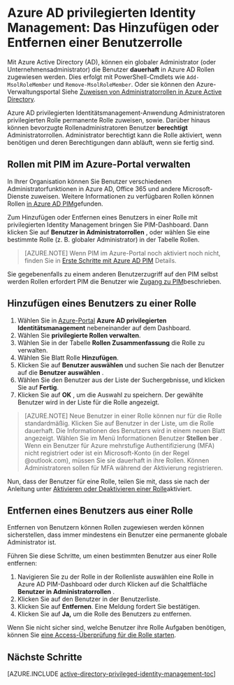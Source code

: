 <properties
   pageTitle="Hinzufügen oder Entfernen einer Benutzerrolle | Microsoft Azure"
   description="Informationen Sie zum privilegierten Identitäten mit Azure Active Directory privilegierte Identitätsmanagement-Anwendung Rollen hinzufügen."
   services="active-directory"
   documentationCenter=""
   authors="kgremban"
   manager="femila"
   editor=""/>

<tags
   ms.service="active-directory"
   ms.devlang="na"
   ms.topic="article"
   ms.tgt_pltfrm="na"
   ms.workload="identity"
   ms.date="10/24/2016"
   ms.author="kgremban"/>

# <a name="azure-ad-privileged-identity-management-how-to-add-or-remove-a-user-role"></a>Azure AD privilegierten Identity Management: Das Hinzufügen oder Entfernen einer Benutzerrolle

Mit Azure Active Directory (AD), können ein globaler Administrator (oder Unternehmensadministrator) die Benutzer **dauerhaft** in Azure AD Rollen zugewiesen werden. Dies erfolgt mit PowerShell-Cmdlets wie `Add-MsolRoleMember` und `Remove-MsolRoleMember`. Oder sie können den Azure-Verwaltungsportal Siehe [Zuweisen von Administratorrollen in Azure Active Directory](active-directory-assign-admin-roles.md).

Azure AD privilegierten Identitätsmanagement-Anwendung Administratoren privilegierten Rolle permanente Rolle zuweisen, sowie. Darüber hinaus können bevorzugte Rollenadministratoren Benutzer **berechtigt** Administratorrollen. Administrator berechtigt kann die Rolle aktiviert, wenn benötigen und deren Berechtigungen dann abläuft, wenn sie fertig sind.

## <a name="manage-roles-with-pim-in-the-azure-portal"></a>Rollen mit PIM im Azure-Portal verwalten

In Ihrer Organisation können Sie Benutzer verschiedenen Administratorfunktionen in Azure AD, Office 365 und andere Microsoft- Dienste zuweisen.  Weitere Informationen zu verfügbaren Rollen können Rollen [in Azure AD PIM](active-directory-privileged-identity-management-roles.md)gefunden.

Zum Hinzufügen oder Entfernen eines Benutzers in einer Rolle mit privilegierten Identity Management bringen Sie PIM-Dashboard. Dann klicken Sie auf **Benutzer in Administratorrollen** , oder wählen Sie eine bestimmte Rolle (z. B. globaler Administrator) in der Tabelle Rollen.

> [AZURE.NOTE] Wenn PIM im Azure-Portal noch aktiviert noch nicht, finden Sie in [Erste Schritte mit Azure AD PIM](active-directory-privileged-identity-management-getting-started.md) Details.

Sie gegebenenfalls zu einem anderen Benutzerzugriff auf den PIM selbst werden Rollen erfordert PIM die Benutzer wie [Zugang zu PIM](active-directory-privileged-identity-management-how-to-give-access-to-pim.md)beschrieben.

## <a name="add-a-user-to-a-role"></a>Hinzufügen eines Benutzers zu einer Rolle

1. Wählen Sie in [Azure-Portal](https://portal.azure.com/) **Azure AD privilegierten Identitätsmanagement** nebeneinander auf dem Dashboard.
2. Wählen Sie **privilegierte Rollen verwalten**.
3. Wählen Sie in der Tabelle **Rollen Zusammenfassung** die Rolle zu verwalten.
4. Wählen Sie Blatt Rolle **Hinzufügen**.
5. Klicken Sie auf **Benutzer auswählen** und suchen Sie nach der Benutzer auf die **Benutzer auswählen** .  
6. Wählen Sie den Benutzer aus der Liste der Suchergebnisse, und klicken Sie auf **Fertig**.
4. Klicken Sie auf **OK** , um die Auswahl zu speichern. Der gewählte Benutzer wird in der Liste für die Rolle angezeigt.

> [AZURE.NOTE]
>Neue Benutzer in einer Rolle können nur für die Rolle standardmäßig. Klicken Sie auf Benutzer in der Liste, um die Rolle dauerhaft. Die Informationen des Benutzers wird in einem neuen Blatt angezeigt. Wählen Sie im Menü Informationen Benutzer **Stellen ber** .  
>Wenn ein Benutzer für Azure mehrstufige Authentifizierung (MFA) nicht registriert oder ist ein Microsoft-Konto (in der Regel @outlook.com), müssen Sie sie dauerhaft in ihre Rollen. Können Administratoren sollen für MFA während der Aktivierung registrieren.

Nun, dass der Benutzer für eine Rolle, teilen Sie mit, dass sie nach der Anleitung unter [Aktivieren oder Deaktivieren einer Rolle](active-directory-privileged-identity-management-how-to-activate-role.md)aktiviert.

## <a name="remove-a-user-from-a-role"></a>Entfernen eines Benutzers aus einer Rolle

Entfernen von Benutzern können Rollen zugewiesen werden können sicherstellen, dass immer mindestens ein Benutzer eine permanente globale Administrator ist.

Führen Sie diese Schritte, um einen bestimmten Benutzer aus einer Rolle entfernen:

1. Navigieren Sie zu der Rolle in der Rollenliste auswählen eine Rolle in Azure AD PIM-Dashboard oder durch Klicken auf die Schaltfläche **Benutzer in Administratorrollen** .
2. Klicken Sie auf den Benutzer in der Benutzerliste.
3. Klicken Sie auf **Entfernen**. Eine Meldung fordert Sie bestätigen.
4. Klicken Sie auf **Ja,** um die Rolle des Benutzers zu entfernen.

Wenn Sie nicht sicher sind, welche Benutzer ihre Rolle Aufgaben benötigen, können Sie [eine Access-Überprüfung für die Rolle starten](active-directory-privileged-identity-management-how-to-start-security-review.md).


<!--Every topic should have next steps and links to the next logical set of content to keep the customer engaged-->
## <a name="next-steps"></a>Nächste Schritte
[AZURE.INCLUDE [active-directory-privileged-identity-management-toc](../../includes/active-directory-privileged-identity-management-toc.md)]
